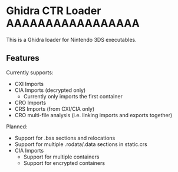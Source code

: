# Ghidra CTR Loader AAAAAAAAAAAAAAAAA

This is a Ghidra loader for Nintendo 3DS executables.

## Features

Currently supports:

- CXI Imports
- CIA Imports (decrypted only)
  - Currently only imports the first container
- CRO Imports
- CRS Imports (from CXI/CIA only)
- CRO multi-file analysis (i.e. linking imports and exports together)

Planned:

- Support for .bss sections and relocations
- Support for multiple .rodata/.data sections in static.crs
- CIA Imports
  - Support for multiple containers
  - Support for encrypted containers
